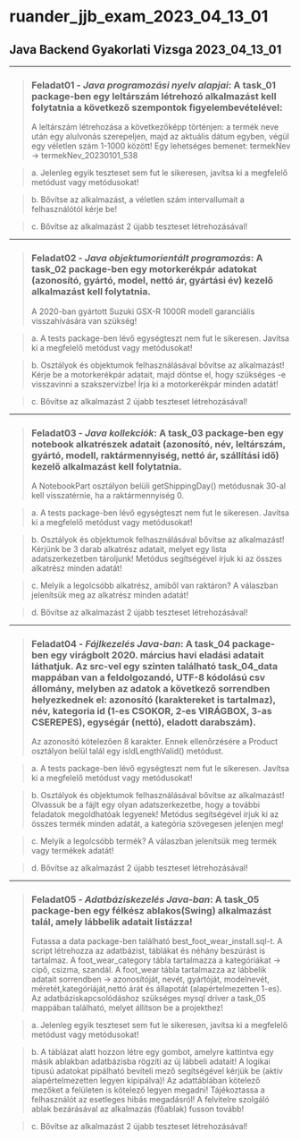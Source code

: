 # ruander_jjb_exam_2023_04_13_01
## Java Backend Gyakorlati Vizsga 2023_04_13_01
----------------------------------------------------
> ### Feladat01 - *Java programozási nyelv alapjai*: A task_01 package-ben egy leltárszám létrehozó alkalmazást kell folytatnia a következő szempontok figyelembevételével:
> A leltárszám létrehozása a következőképp történjen: a termék neve után egy alulvonás szerepeljen, majd az aktuális dátum egyben, végül egy véletlen szám 1-1000 között!
Egy lehetséges bemenet: termekNev -> termekNev_20230101_538
 
> a. Jelenleg egyik teszteset sem fut le sikeresen, javítsa ki a megfelelő metódust vagy metódusokat!

> b. Bővítse az alkalmazást, a véletlen szám intervallumait a felhasználótól kérje be!

> c. Bővítse az alkalmazást 2 újabb teszteset létrehozásával!

------------------------------------------------------
> ### Feladat02 - *Java objektumorientált programozás*: A task_02 package-ben egy motorkerékpár adatokat (azonosító, gyártó, model, nettó ár, gyártási év) kezelő alkalmazást kell folytatnia.
> A 2020-ban gyártott Suzuki GSX-R 1000R modell garanciális visszahívására van szükség!    

> a. A tests package-ben lévő egységteszt nem fut le sikeresen. Javítsa ki a megfelelő metódust vagy metódusokat!

> b. Osztályok és objektumok felhasználásával bővítse az alkalmazást! Kérje be a motorkerékpár adatait, majd döntse el, hogy szükséges -e visszavinni a szakszervízbe!
	Írja ki a motorkerékpár minden adatát!

> c. Bővítse az alkalmazást 2 újabb teszteset létrehozásával!
------------------------------------------------------
> ### Feladat03 - *Java kollekciók*: A task_03 package-ben egy notebook alkatrészek adatait (azonosító, név, leltárszám, gyártó, modell, raktármennyiség, nettó ár, szállítási idő) kezelő alkalmazást kell folytatnia.
> A NotebookPart osztályon belüli getShippingDay() metódusnak 30-al kell visszatérnie, ha a raktármennyiség 0.  

> a. A tests package-ben lévő egységteszt nem fut le sikeresen. Javítsa ki a megfelelő metódust vagy metódusokat!

> b. Osztályok és objektumok felhasználásával bővítse az alkalmazást! Kérjünk be 3 darab alkatrész adatait, melyet egy lista adatszerkezetben tároljunk!
	Metódus segítségével írjuk ki az összes alkatrész minden adatát!
	
> c. Melyik a legolcsóbb alkatrész, amiből van raktáron? A válaszban jelenítsük meg az alkatrész minden adatát!

> d. Bővítse az alkalmazást 2 újabb teszteset létrehozásával!

------------------------------------------------------
> ### Feladat04 - *Fájlkezelés Java-ban*: A task_04 package-ben egy virágbolt 2020. március havi eladási adatait láthatjuk. Az src-vel egy szinten található task_04_data mappában van a feldolgozandó, UTF-8 kódolású csv állomány, melyben az adatok a következő sorrendben helyezkednek el: azonosító (karaktereket is tartalmaz), név, kategoria id (1-es CSOKOR, 2-es VIRÁGBOX, 3-as CSEREPES), egységár (nettó), eladott darabszám).
> Az azonosító kötelezően 8 karakter. Ennek ellenőrzésére a Product osztályon belül talál egy isIdLengthValid() metódust.   

> a. A tests package-ben lévő egységteszt nem fut le sikeresen. Javítsa ki a megfelelő metódust vagy metódusokat!

> b. Osztályok és objektumok felhasználásával bővítse az alkalmazást! Olvassuk be a fájlt egy olyan adatszerkezetbe, hogy a további feladatok megoldhatóak legyenek!
	Metódus segítségével írjuk ki az összes termék minden adatát, a kategória szövegesen jelenjen meg!
	
> c. Melyik a legolcsóbb termék? A válaszban jelenítsük meg termék vagy termékek adatát!

> d. Bővítse az alkalmazást 2 újabb teszteset létrehozásával!
------------------------------------------------------
> ### Feladat05 - *Adatbáziskezelés Java-ban*: A task_05 package-ben egy félkész ablakos(Swing) alkalmazást talál, amely lábbelik adatait listázza!
> Futassa a data package-ben található best_foot_wear_install.sql-t. A script létrehozza az adatbázist, táblákat és néhány beszúrást is tartalmaz. 
> A foot_wear_category tábla tartalmazza a kategóriákat -> cipő, csizma, szandál. 
> A foot_wear tábla tartalmazza az lábbelik adatait sorrendben -> azonosítóját, nevét, gyártóját, modelnevét, méretét,kategóriáját,nettó árát és állapotát (alapértelmezetten 1-es).    
> Az adatbáziskapcsolódáshoz szükséges mysql driver a task_05 mappában található, melyet állítson be a projekthez!  

> a. Jelenleg egyik teszteset sem fut le sikeresen, javítsa ki a megfelelő metódust vagy metódusokat!

> b. A táblázat alatt hozzon létre egy gombot, amelyre kattintva egy másik ablakban adatbázisba rögzíti az új lábbeli adatait! A logikai tipusú adatokat pipálható beviteli mező segítségével kérjük be (aktív alapértelmezetten legyen kipipálva)!  Az adattáblában kötelező mezőket a felületen is kötelező legyen megadni! Tájékoztassa a felhasználót az esetleges hibás megadásról!
  A felvitelre szolgáló ablak bezárásával az alkalmazás (főablak) fusson tovább!  

> c. Bővítse az alkalmazást 2 újabb teszteset létrehozásával!
